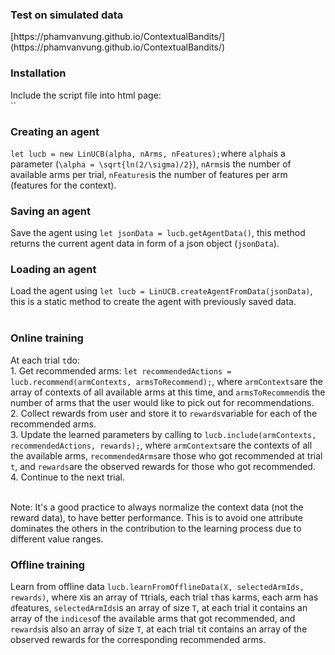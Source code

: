 <h3>Test on simulated data</h3>
[https://phamvanvung.github.io/ContextualBandits/](https://phamvanvung.github.io/ContextualBandits/)
<h3>Installation</h3>
Include the script file into html page:
<br/>`<script src = 'js/contextualbandits.min.js'></script>`

<h3>Creating an agent</h3>
<code>let lucb = new LinUCB(alpha, nArms, nFeatures);</code>where <code>alpha</code>is a parameter (<code>\alpha = \sqrt{ln(2/\sigma)/2}</code>), <code>nArms</code>is the number of available arms per trial, <code>nFeatures</code>is the number of features per arm (features for the context).

<h3>Saving an agent</h3>
Save the agent using <code>let jsonData = lucb.getAgentData()</code>, this method returns the current agent data in form of a json object (<code>jsonData</code>).

<h3>Loading an agent</h3>
Load the agent using <code>let lucb = LinUCB.createAgentFromData(jsonData)</code>, this is a static method to create the agent with previously saved data.
<br/>
<br/><h3>Online training</h3>
At each trial <code>t</code>do:<br/>
1. Get recommended arms: <code>let recommendedActions = lucb.recommend(armContexts, armsToRecommend);</code>, where <code>armContexts</code>are the array of contexts of all available arms at this time, and <code>armsToRecommend</code>is the number of arms that the user would like to pick out for recommendations.<br/>
2. Collect rewards from user and store it to <code>rewards</code>variable for each of the recommended arms. <br/>
3. Update the learned parameters by calling to <code>lucb.include(armContexts, recommendedActions, rewards);</code>, where <code>armContexts</code>are the contexts of all the available arms, <code>recommendedArms</code>are those who got recommended at trial <code>t</code>, and <code>rewards</code>are the observed rewards for those who got recommended.<br/>
4. Continue to the next trial.<br/>

<br/>Note: It's a good practice to always normalize the context data (not the reward data), to have better performance. This is to avoid one attribute dominates the others in the contribution to the learning process due to different value ranges.

<h3>Offline training</h3>
Learn from offline data <code>lucb.learnFromOfflineData(X, selectedArmIds, rewards)</code>, where <code>X</code>is an array of <code>T</code>trials, each trial <code>t</code>has <code>k</code>arms, each arm has <code>d</code>features, <code>selectedArmIds</code>is an array of size <code>T</code>, at each trial it contains an array of the <code>indices</code>of the available arms that got recommended, and <code>rewards</code>is also an array of size <code>T</code>, at each trial <code>t</code>it contains an array of the observed rewards for the corresponding recommended arms.   

